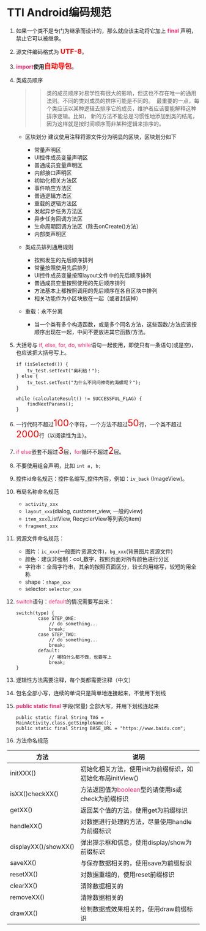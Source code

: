 # TTI Android编码规范

1. 如果一个类不是专门为继承而设计的，那么就应该主动将它加上 **<font color=#f92772>final</font>** 声明，禁止它可以被继承。
2. 源文件编码格式为 **<font color=#ff0000 size=4>UTF-8</font>**。
3. **<font color=#f92772>import</font>**使用**<font color=#ff0000 size=4>自动导包**</font>。
4. 类成员顺序

	>> 类的成员顺序对易学性有很大的影响，但这也不存在唯一的通用法则。不同的类对成员的排序可能是不同的。 
	>> 最重要的一点，每个类应该以某种逻辑去排序它的成员，维护者应该要能解释这种排序逻辑。比如， 新的方法不能总是习惯性地添加到类的结尾，因为这样就是按时间顺序而非某种逻辑来排序的。
	* 区块划分 建议使用注释将源文件分为明显的区块，区块划分如下 
	
		* 常量声明区 
		* UI控件成员变量声明区 
		* 普通成员变量声明区
		* 内部接口声明区
		* 初始化相关方法区 
		* 事件响应方法区 
		* 普通逻辑方法区 
		* 重载的逻辑方法区 
		* 发起异步任务方法区 
		* 异步任务回调方法区
		* 生命周期回调方法区（除去onCreate()方法）
		* 内部类声明区 
	
	* 类成员排列通用规则 
	
		* 按照发生的先后顺序排列 
		* 常量按照使用先后排列 
		* UI控件成员变量按照layout文件中的先后顺序排列 
		* 普通成员变量按照使用的先后顺序排列 
		* 方法基本上都按照调用的先后顺序在各自区块中排列 
		* 相关功能作为小区块放在一起（或者封装掉） 
	
	* 重载：永不分离 
	
		* 当一个类有多个构造函数，或是多个同名方法，这些函数/方法应该按顺序出现在一起，中间不要放进其它函数/方法。 
5. 大括号与 <font color=#f92772>if, else, for, do, while</font>语句一起使用，即使只有一条语句(或是空)，也应该把大括号写上。
	
	```
   if (isSelected()) {
		tv_test.setText("奥利给！");
	} else {
		tv_test.setText("为什么不问问神奇的海螺呢？");
	}
		
	while (calculateResult() != SUCCESSFUL_FLAG) {
		findNextParams();
	}
	```
6. 一行代码不超过<font color=#ff0000 size=5>100</font>个字符，一个方法不超过<font color=#ff0000 size=5>50</font>行，一个类不超过<font color=#ff0000 size=5>2000</font>行（以阅读性为主）。
7. <font color=#f92772>if else</font>嵌套不超过<font color=#ff0000 size=5>3</font>层，<font color=#f92772>for</font>循环不超过<font color=#ff0000 size=5>2</font>层。
8. 不要使用组合声明，比如 ```int a, b;```
9. 控件id命名规范：控件名缩写_控件内容，例如：```iv_back``` (ImageView)。
10. 布局名称命名规范
		
	* ```activity_xxx```
	* ```layout_xxx```(dialog, customer_view, 一般的view)
	* ```item_xxx```(ListView, RecyclerView等列表的item)
	* ```fragment_xxx```
		
11. 资源文件命名规范： 
		
	* 图片：```ic_xxx```(一般图片资源文件)，```bg_xxx```(背景图片资源文件)
	* 颜色：建议非强制：col_数字，按照页面对所有颜色进行分区 
	* 字符串：全局字符串，其余的按照页面区分，较长的用缩写，较短的用全称 
	* shape：```shape_xxx```
	* selector: ```selector_xxx```

12. <font color=#f92772>switch</font>语句：<font color=#f92772>default</font>的情况需要写出来：

	```
	switch(type) {
		    case STEP_ONE:
		        // do something...
		        break;
		    case STEP_TWO:
		        // do something...
		        break;
		    default:
		        // 哪怕什么都不做，也要写上
		        break;
  	}
	```

13. 逻辑性方法需要注释，每个类都需要注释（中文） 
14. 包名全部小写，连续的单词只是简单地连接起来，不使用下划线
15. **<font color=#f92772>public static final</font>** 字段(常量) 全部大写，并用下划线连起来 
	
	```
	public static final String TAG = MainActivity.class.getSimpleName();
	public static final String BASE_URL = "https://www.baidu.com";
	```

16. 方法命名规范

|**方法**|**说明**|
|----|----|
|initXXX()|初始化相关方法，使用init为前缀标识，如初始化布局initView()|
|isXX()checkXX()|方法返回值为<font color=#f92772>boolean</font>型的请使用is或check为前缀标识|
|getXX()|返回某个值的方法，使用get为前缀标识|
|handleXX()|对数据进行处理的方法，尽量使用handle为前缀标识|
|displayXX()/showXX()|弹出提示框和信息，使用display/show为前缀标识|
|saveXX()|与保存数据相关的，使用save为前缀标识|
|resetXX()|对数据重组的，使用reset前缀标识|
|clearXX()|清除数据相关的|
|removeXX()|清除数据相关的|
|drawXX()|绘制数据或效果相关的，使用draw前缀标识|

